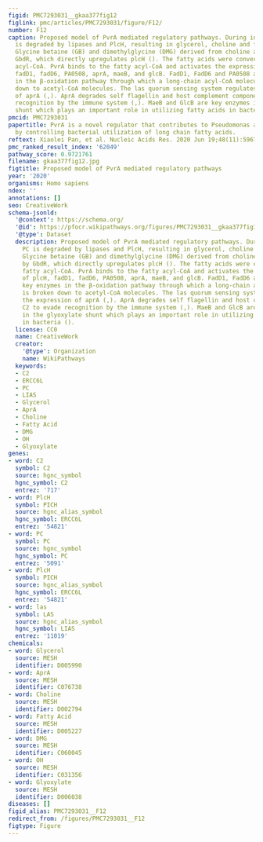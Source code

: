 ```yaml
---
figid: PMC7293031__gkaa377fig12
figlink: pmc/articles/PMC7293031/figure/F12/
number: F12
caption: Proposed model of PvrA mediated regulatory pathways. During infection, PC
  is degraded by lipases and PlcH, resulting in glycerol, choline and fatty acids.
  Glycine betaine (GB) and dimethylglycine (DMG) derived from choline are sensed by
  GbdR, which directly upregulates plcH (). The fatty acids were converted into fatty
  acyl-CoA. PvrA binds to the fatty acyl-CoA and activates the expression of plcH,
  fadD1, fadD6, PA0508, aprA, maeB, and glcB. FadD1, FadD6 and PA0508 are key enzymes
  in the β-oxidation pathway through which a long-chain acyl-CoA molecule is broken
  down to acetyl-CoA molecules. The las quorum sensing system regulates the expression
  of aprA (,). AprA degrades self flagellin and host complement component C2 to evade
  recognition by the immune system (,). MaeB and GlcB are key enzymes in the glyoxylate
  shunt which plays an important role in utilizing fatty acids in bacteria ().
pmcid: PMC7293031
papertitle: PvrA is a novel regulator that contributes to Pseudomonas aeruginosa pathogenesis
  by controlling bacterial utilization of long chain fatty acids.
reftext: Xiaolei Pan, et al. Nucleic Acids Res. 2020 Jun 19;48(11):5967-5985.
pmc_ranked_result_index: '62049'
pathway_score: 0.9721761
filename: gkaa377fig12.jpg
figtitle: Proposed model of PvrA mediated regulatory pathways
year: '2020'
organisms: Homo sapiens
ndex: ''
annotations: []
seo: CreativeWork
schema-jsonld:
  '@context': https://schema.org/
  '@id': https://pfocr.wikipathways.org/figures/PMC7293031__gkaa377fig12.html
  '@type': Dataset
  description: Proposed model of PvrA mediated regulatory pathways. During infection,
    PC is degraded by lipases and PlcH, resulting in glycerol, choline and fatty acids.
    Glycine betaine (GB) and dimethylglycine (DMG) derived from choline are sensed
    by GbdR, which directly upregulates plcH (). The fatty acids were converted into
    fatty acyl-CoA. PvrA binds to the fatty acyl-CoA and activates the expression
    of plcH, fadD1, fadD6, PA0508, aprA, maeB, and glcB. FadD1, FadD6 and PA0508 are
    key enzymes in the β-oxidation pathway through which a long-chain acyl-CoA molecule
    is broken down to acetyl-CoA molecules. The las quorum sensing system regulates
    the expression of aprA (,). AprA degrades self flagellin and host complement component
    C2 to evade recognition by the immune system (,). MaeB and GlcB are key enzymes
    in the glyoxylate shunt which plays an important role in utilizing fatty acids
    in bacteria ().
  license: CC0
  name: CreativeWork
  creator:
    '@type': Organization
    name: WikiPathways
  keywords:
  - C2
  - ERCC6L
  - PC
  - LIAS
  - Glycerol
  - AprA
  - Choline
  - Fatty Acid
  - DMG
  - OH
  - Glyoxylate
genes:
- word: C2
  symbol: C2
  source: hgnc_symbol
  hgnc_symbol: C2
  entrez: '717'
- word: PlcH
  symbol: PICH
  source: hgnc_alias_symbol
  hgnc_symbol: ERCC6L
  entrez: '54821'
- word: PC
  symbol: PC
  source: hgnc_symbol
  hgnc_symbol: PC
  entrez: '5091'
- word: PlcH
  symbol: PICH
  source: hgnc_alias_symbol
  hgnc_symbol: ERCC6L
  entrez: '54821'
- word: las
  symbol: LAS
  source: hgnc_alias_symbol
  hgnc_symbol: LIAS
  entrez: '11019'
chemicals:
- word: Glycerol
  source: MESH
  identifier: D005990
- word: AprA
  source: MESH
  identifier: C076738
- word: Choline
  source: MESH
  identifier: D002794
- word: Fatty Acid
  source: MESH
  identifier: D005227
- word: DMG
  source: MESH
  identifier: C060045
- word: OH
  source: MESH
  identifier: C031356
- word: Glyoxylate
  source: MESH
  identifier: D006038
diseases: []
figid_alias: PMC7293031__F12
redirect_from: /figures/PMC7293031__F12
figtype: Figure
---
```

